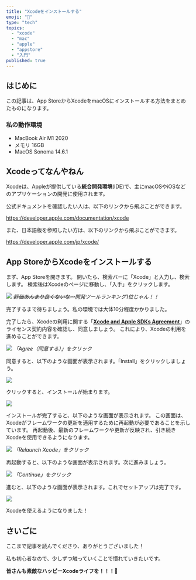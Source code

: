 ```yaml
---
title: "Xcodeをインストールする"
emoji: "🔨"
type: "tech"
topics:
  - "xcode"
  - "mac"
  - "apple"
  - "appstore"
  - "入門"
published: true
---
```


## はじめに

この記事は、App StoreからXcodeをmacOSにインストールする方法をまとめたものになります。

### 私の動作環境
- MacBook Air M1 2020
- メモリ 16GB
- MacOS Sonoma 14.6.1

## Xcodeってなんやねん

Xcodeは、Appleが提供している**統合開発環境**(IDE)で、主にmacOSやiOSなどのアプリケーションの開発に使用されます。

公式ドキュメントを確認したい人は、以下のリンクから飛ぶことができます。

https://developer.apple.com/documentation/xcode

また、日本語版を参照したい方は、以下のリンクから飛ぶことができます。

https://developer.apple.com/jp/xcode/

## App StoreからXcodeをインストールする

まず、App Storeを開きます。
開いたら、検索バーに「Xcode」と入力し、検索します。
検索後はXcodeのページに移動し、「入手」をクリックします。

![](/images/sankaku32/3.png)
*~~評価あんまり良くないな⋯~~開発ツールランキング1位じゃん！！*

完了するまで待ちましょう。私の環境では大体10分程度かかりました。

完了したら、Xcodeの利用に関する「[**Xcode and Apple SDKs Agreement**](https://www.apple.com/legal/sla/docs/xcode.pdf)」のライセンス契約内容を確認し、同意しましょう。
これにより、Xcodeの利用を進めることができます。

![](/images/sankaku32/4.png)
*「Agree（同意する）」をクリック*

同意すると、以下のような画面が表示されます。「Install」をクリックしましょう。

![](/images/sankaku32/5.png)

クリックすると、インストールが始まります。

![](/images/sankaku32/6.png)

インストールが完了すると、以下のような画面が表示されます。
この画面は、Xcodeがフレームワークの更新を適用するために再起動が必要であることを示しています。
再起動後、最新のフレームワークや更新が反映され、引き続きXcodeを使用できるようになります。

![](/images/sankaku32/7.png)
*「Relaunch Xcode」をクリック*

再起動すると、以下のような画面が表示されます。次に進みましょう。

![](/images/sankaku32/8.png)
*「Continue」をクリック*

進むと、以下のような画面が表示されます。これでセットアップは完了です。

![](/images/sankaku32/9.png)

Xcodeを使えるようになりました！

## さいごに

ここまで記事を読んでくださり、ありがとうございました！

私も初心者なので、少しずつ触っていくことで慣れていきたいです。

**皆さんも素敵なハッピーXcodeライフを！！！🌸**
